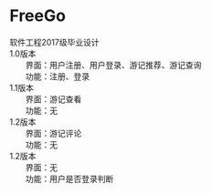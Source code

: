 # FreeGo  
软件工程2017级毕业设计  
1.0版本  
&emsp;&emsp;界面：用户注册、用户登录、游记推荐、游记查询  
&emsp;&emsp;功能：注册、登录  
1.1版本  
&emsp;&emsp;界面：游记查看  
&emsp;&emsp;功能：无  
1.2版本  
&emsp;&emsp;界面：游记评论  
&emsp;&emsp;功能：无  
1.2版本  
&emsp;&emsp;界面：无  
&emsp;&emsp;功能：用户是否登录判断  

